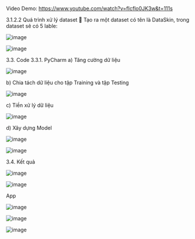 Video Demo: https://www.youtube.com/watch?v=fIcflo0JK3w&t=111s

3.1.2.2 Quá trình xử lý dataset
	Tạo ra một dataset có tên là DataSkin, trong dataset sẽ có 5 lable:

![image](https://github.com/dinhanhqd/Skin-Care-DACN1/assets/36772104/ca64d842-01c9-4e5c-8d8e-f33e23e57d2c)

![image](https://github.com/dinhanhqd/Skin-Care-DACN1/assets/36772104/6d87253c-1424-4279-acca-adc1ef22a3ad)

3.3. Code
3.3.1. PyCharm
a)	Tăng cường dữ liệu

![image](https://github.com/dinhanhqd/Skin-Care-DACN1/assets/36772104/e855c2a1-b029-4b2b-b7a7-052ac90bed04)

b)	Chia tách dữ liệu cho tập Training và tập Testing

![image](https://github.com/dinhanhqd/Skin-Care-DACN1/assets/36772104/4dc61739-7069-4bcc-8f86-dc4517063b4e)

c)	Tiền xử lý dữ liệu

![image](https://github.com/dinhanhqd/Skin-Care-DACN1/assets/36772104/6e3ec5fb-03cb-408f-9df7-17da2589608c)

d)	Xây dựng Model

![image](https://github.com/dinhanhqd/Skin-Care-DACN1/assets/36772104/d0e78fb4-7950-4ab5-a366-8702e59e1f2c)

![image](https://github.com/dinhanhqd/Skin-Care-DACN1/assets/36772104/cc112c27-9b9b-411e-ad3d-ee2b60136d65)

3.4. Kết quả

![image](https://github.com/dinhanhqd/Skin-Care-DACN1/assets/36772104/7f538f62-5b07-4344-841f-bd46d46e3ee8)

![image](https://github.com/dinhanhqd/Skin-Care-DACN1/assets/36772104/22c125fe-8fcc-488b-bae5-40ae0623c3f2)

App

![image](https://github.com/dinhanhqd/Skin-Care-DACN1/assets/36772104/bcda5532-6740-4d70-bc41-6c1428feae7f)

![image](https://github.com/dinhanhqd/Skin-Care-DACN1/assets/36772104/20a0cb5b-2e84-4239-9d8e-64be430785ac)

![image](https://github.com/dinhanhqd/Skin-Care-DACN1/assets/36772104/5fee3b39-7fe4-47ec-96d0-e7cc6df3b488)
